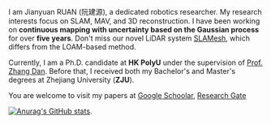 
I am Jianyuan RUAN (阮建源), a dedicated robotics researcher. My research interests focus on SLAM, MAV, and 3D reconstruction. I have been working on **continuous mapping with uncertainty based on the Gaussian process** for over **five years**. Don't miss our novel LiDAR system [SLAMesh](https://github.com/lab-sun/SLAMesh), which differs from the LOAM-based method.

Currently, I am a Ph.D. candidate at **HK PolyU** under the supervision of [Prof. Zhang Dan](https://www.polyu.edu.hk/me/people/academic-teaching-staff/zhang-dan-prof/). Before that, I received both my Bachelor's and Master's degrees at Zhejiang University (**ZJU**).

You are welcome to visit my papers at [Google Schoolar](https://scholar.google.com.hk/citations?user=Jq5iTpUAAAAJ&hl=zh-CN), [Research Gate](https://www.researchgate.net/profile/Jianyuan-Ruan)

[![Anurag's GitHub stats](https://github-readme-stats.vercel.app/api?username=RuanJY)](https://github.com/anuraghazra/github-readme-stats).
